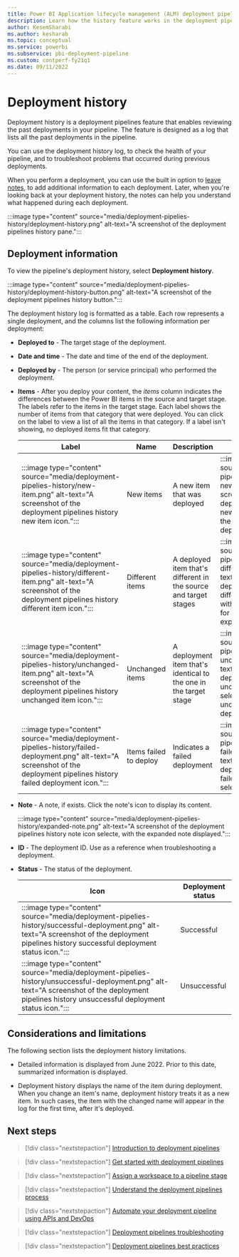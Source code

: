 ```yaml
---
title: Power BI Application lifecycle management (ALM) deployment pipelines history 
description: Learn how the history feature works in the deployment pipelines, the Power BI Application lifecycle management (ALM) tool.
author: KesemSharabi
ms.author: kesharab
ms.topic: conceptual
ms.service: powerbi
ms.subservice: pbi-deployment-pipeline
ms.custom: contperf-fy21q1
ms.date: 09/11/2022
---
```


# Deployment history

Deployment history is a deployment pipelines feature that enables reviewing the past deployments in your pipeline. The feature is designed as a log that lists all the past deployments in the pipeline.

You can use the deployment history log, to check the health of your pipeline, and to troubleshoot problems that occurred during previous deployments.

When you perform a deployment, you can use the built in option to [leave notes](deployment-pipelines-get-started.md#review-your-deployment-and-leave-a-note), to add additional information to each deployment. Later, when you're looking back at your deployment history, the notes can help you understand what happened during each deployment.

:::image type="content" source="media/deployment-pipelies-history/deployment-history.png" alt-text="A screenshot of the deployment pipelines history pane.":::

## Deployment information

To view the pipeline's deployment history, select **Deployment history**.

:::image type="content" source="media/deployment-pipelies-history/deployment-history-button.png" alt-text="A screenshot of the deployment pipelines history button.":::

The deployment history log is formatted as a table. Each row represents a single deployment, and the columns list the following information per deployment:

* **Deployed to** - The target stage of the deployment.

* **Date and time** - The date and time of the end of the deployment.

* **Deployed by** - The person (or service principal) who performed the deployment.

* **Items** - After you deploy your content, the *items* column indicates the differences between the Power BI items in the source and target stage. The labels refer to the items in the target stage. Each label shows the number of items from that category that were deployed. You can click on the label to view a list of all the items in that category. If a label isn't showing, no deployed items fit that category.

    | Label | Name            | Description | Expanded view |
    |-------|-----------------|-------------|---------------|
    | :::image type="content" source="media/deployment-pipelies-history/new-item.png" alt-text="A screenshot of the deployment pipelines history new item icon.":::    | New items       | A new item that was deployed | :::image type="content" source="media/deployment-pipelies-history/expanded-new-itemS.png" alt-text="A screenshot of the deployment pipelines history new item icon selected, with the list of new items for this deployment expanded."::: |
    | :::image type="content" source="media/deployment-pipelies-history/different-item.png" alt-text="A screenshot of the deployment pipelines history different item icon.":::      | Different items | A deployed item that's different in the source and target stages | :::image type="content" source="media/deployment-pipelies-history/expanded-different-items.png" alt-text="A screenshot of the deployment pipelines history different item icon selected, with the list of different items for this deployment expanded."::: |
    | :::image type="content" source="media/deployment-pipelies-history/unchanged-item.png" alt-text="A screenshot of the deployment pipelines history unchanged item icon.":::      | Unchanged items | A deployment item that's identical to the one in the target stage | :::image type="content" source="media/deployment-pipelies-history/expanded-unchanged-items.png" alt-text="A screenshot of the deployment pipelines history unchanged item icon selected, with the list of unchanged items for this deployment expanded."::: |
    | :::image type="content" source="media/deployment-pipelies-history/failed-deployment.png" alt-text="A screenshot of the deployment pipelines history failed deployment icon."::: | Items failed to deploy            | Indicates a failed deployment | :::image type="content" source="media/deployment-pipelies-history/expanded-failed-deployment.png" alt-text="A screenshot of the deployment pipelines history failed deployment icon selected."::: |

* **Note** - A note, if exists. Click the note's icon to display its content.

    :::image type="content" source="media/deployment-pipelies-history/expanded-note.png" alt-text="A screenshot of the deployment pipelines history note icon selecte, with the expanded note displayed.":::

* **ID** - The deployment ID. Use as a reference when troubleshooting a deployment.

* **Status** - The status of the deployment.

    | Icon     | Deployment status |
    |----------|-------------------|
    | :::image type="content" source="media/deployment-pipelies-history/successful-deployment.png" alt-text="A screenshot of the deployment pipelines history successful deployment status icon.":::         | Successful        |
    | :::image type="content" source="media/deployment-pipelies-history/unsuccessful-deployment.png" alt-text="A screenshot of the deployment pipelines history unsuccessful deployment status icon.":::         | Unsuccessful      |

## Considerations and limitations

The following section lists the deployment history limitations.

* Detailed information is displayed from June 2022. Prior to this date, summarized information is displayed.

* Deployment history displays the name of the item during deployment. When you change an item's name, deployment history treats it as a new item. In such cases, the item with the changed name will appear in the log for the first time, after it's deployed.

## Next steps

>[!div class="nextstepaction"]
>[Introduction to deployment pipelines](deployment-pipelines-overview.md)

>[!div class="nextstepaction"]
>[Get started with deployment pipelines](deployment-pipelines-get-started.md)

>[!div class="nextstepaction"]
>[Assign a workspace to a pipeline stage](deployment-pipelines-assign.md)

>[!div class="nextstepaction"]
>[Understand the deployment pipelines process](deployment-pipelines-process.md)

>[!div class="nextstepaction"]
>[Automate your deployment pipeline using APIs and DevOps](deployment-pipelines-automation.md)

>[!div class="nextstepaction"]
>[Deployment pipelines troubleshooting](deployment-pipelines-troubleshooting.yml)

>[!div class="nextstepaction"]
>[Deployment pipelines best practices](deployment-pipelines-best-practices.md)
